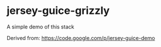 jersey-guice-grizzly
====================

A simple demo of this stack

Derived from: https://code.google.com/p/jersey-guice-demo

